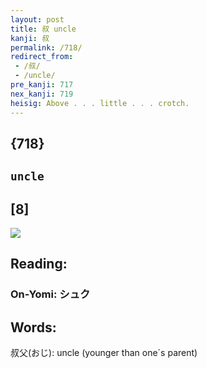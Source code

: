 ```yaml
---
layout: post
title: 叔 uncle
kanji: 叔
permalink: /718/
redirect_from:
 - /叔/
 - /uncle/
pre_kanji: 717
nex_kanji: 719
heisig: Above . . . little . . . crotch.
---
```


## {718}

## `uncle`

## [8]

<div class="stroke"><img src="E58F94.png" /></div>

## Reading:

### On-Yomi: シュク

## Words:

叔父(おじ): uncle (younger than one´s parent)
